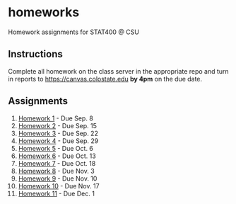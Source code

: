 # homeworks

Homework assignments for STAT400 @ CSU

## Instructions

Complete all homework on the class server in the appropriate repo and turn in reports to https://canvas.colostate.edu **by 4pm** on the due date.

## Assignments

1. [Homework 1](https://github.com/stat400-csu/hw-1/) - Due Sep. 8
1. [Homework 2](https://github.com/stat400-csu/hw-2/) - Due Sep. 15
1. [Homework 3](https://github.com/stat400-csu/hw-3/) - Due Sep. 22
1. [Homework 4](https://github.com/stat400-csu/hw-4/) - Due Sep. 29
1. [Homework 5](https://github.com/stat400-csu/hw-5/) - Due Oct. 6 
1. [Homework 6](https://github.com/stat400-csu/hw-6/) - Due Oct. 13
1. [Homework 7](https://github.com/stat400-csu/hw-7/) - Due Oct. 18
1. [Homework 8](https://github.com/stat400-csu/hw-8/) - Due Nov. 3
1. [Homework 9](https://github.com/stat400-csu/hw-9/) - Due Nov. 10
1. [Homework 10](https://github.com/stat400-csu/hw-10/) - Due Nov. 17
1. [Homework 11](https://github.com/stat400-csu/hw-11/) - Due Dec. 1
